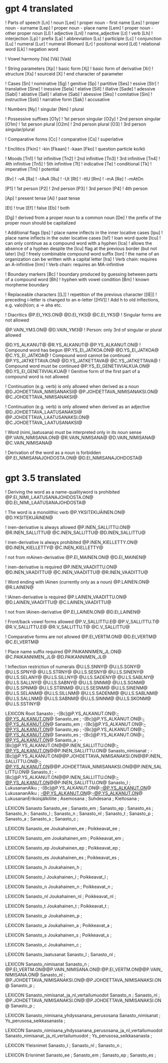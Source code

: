 # gpt 4 translated
! Parts of speech
[Ln]  ! noun
[Lee] ! proper noun - first name
[Les] ! proper noun - surname
[Lep] ! proper noun - place name
[Lem] ! proper noun - other proper noun
[Ll]  ! adjective
[Lnl] ! name_adjective
[Lt]  ! verb
[Lh]  ! interjection
[Lp]  ! prefix
[La]  ! abbreviation
[Ls]  ! participle
[Lc]  ! conjunction
[Lu]  ! numeral
[Lur] ! numeral (Roman)
[Lr]  ! positional word
[Ld]  ! relational word
[Lk]  ! negation word

! Vowel harmony
[Va]
[Vä]
[Vaä]

! String parameters
[Xp]  ! basic form
[Xj]  ! basic form of derivative
[Xr]  ! structure
[Xs]  ! sourceid
[X]   ! end character of parameter

! Cases
[Sn]   ! nominative
[Sg]   ! genitive
[Sp]   ! partitive
[Ses]  ! essive
[Str]  ! translative
[Sine] ! inessive
[Sela] ! elative
[Sill] ! illative
[Sade] ! adessive
[Sabl] ! ablative
[Sall] ! allative
[Sab]  ! abessive
[Sko]  ! comitative
[Sin]  ! instructive
[Ssti] ! narrative form
[Sak]  ! accusative

! Numbers
[Ny]  ! singular
[Nm]  ! plural

! Possessive suffixes
[O1y] ! 1st person singular
[O2y] ! 2nd person singular
[O1m] ! 1st person plural
[O2m] ! 2nd person plural
[O3]  ! 3rd person singular/plural

! Comparative forms
[Cc] ! comparative
[Cs] ! superlative

! Enclitics
[Fkin] ! -kin
[Fkaan] ! -kaan
[Fko] ! question particle ko/kö

! Moods
[Tn1] ! 1st infinitive
[Tn2] ! 2nd infinitive
[Tn3] ! 3rd infinitive
[Tn4] ! 4th infinitive
[Tn5] ! 5th infinitive
[Tt]  ! indicative
[Te]  ! conditional
[Tk]  ! imperative
[Tm]  ! potential

[Rv]  ! -vA
[Ra]  ! -tAvA
[Ru]  ! -Ut
[Rt]  ! -ttU
[Rm]  ! -mA
[Re]  ! -mAtOn

[P1]  ! 1st person
[P2]  ! 2nd person
[P3]  ! 3rd person
[P4]  ! 4th person

[Ap]  ! present tense
[Ai]  ! past tense

[Et]  ! true
[Ef]  ! false
[Eb]  ! both

[Dg]  ! derived from a proper noun to a common noun
[De]  ! the prefix of the proper noun should be capitalized

! Additional flags
[Ips] ! place name inflects in the inner locative cases
[Ipu] ! place name inflects in the outer locative cases
[Isf] ! loan word quote
[Icu] ! can only continue as a compound word with a hyphen
[Ica] ! allows the absence of a hyphen despite the [Icu] flag at the previous border (but not later)
[Ivj] ! freely combinable compound word suffix
[Ion] ! the name of an organization can be written with a capital letter
[Ira] ! Verb chain: requires an A-infinitive
[Irm] ! Verb chain: requires an MA-infinitive

! Boundary markers
[Bc]  ! boundary produced by guessing between parts of a compound word
[Bh]  ! hyphen with vowel condition
[Bm]  ! known morpheme boundary

! Replaceable characters
[[L]] ! repetition of the previous character
[[IE]] ! preceding i-letter is changed to an e-letter
[[HV]] ! Add h to old inflections, e.g. valo(h)on; a -> aha etc.

! Diacritics
@P.EI_YKS.ON@ @D.EI_YKS@ @C.EI_YKS@ ! Singular forms are not allowed

@P.VAIN_YM3.ON@ @D.VAIN_YM3@ ! Person: only 3rd of singular or plural allowed

@D.YS_ALKANUT@ @R.YS_ALKANUT@ @P.YS_ALKANUT.ON@ ! Compound word has begun
@P.YS_EI_JATKOA.ON@ @D.YS_EI_JATKOA@ @C.YS_EI_JATKOA@ ! Compound word cannot be continued
@P.YS_JATKETTAVA.ON@ @D.YS_JATKETTAVA@ @C.YS_JATKETTAVA@ ! Compound word must be continued
@P.YS_EI_GENETIIVIALKUA.ON@ @D.YS_EI_GENETIIVIALKUA@ ! Genitive form of the first part of a compound word is not allowed

! Continuation (e.g. verb) is only allowed when derived as a noun
@D.JOHDETTAVA_NIMISANAKSI@ @P.JOHDETTAVA_NIMISANAKSI.ON@ @C.JOHDETTAVA_NIMISANAKSI@

! Continuation (e.g. verb) is only allowed when derived as an adjective
@D.JOHDETTAVA_LAATUSANAKSI@ @P.JOHDETTAVA_LAATUSANAKSI.ON@ @C.JOHDETTAVA_LAATUSANAKSI@

! Word (nimi_laatusana) must be interpreted only in its noun sense
@P.VAIN_NIMISANA.ON@ @R.VAIN_NIMISANA@ @D.VAIN_NIMISANA@ @C.VAIN_NIMISANA@

! Derivation of the word as a noun is forbidden
@P.EI_NIMISANAJOHDOSTA.ON@ @D.EI_NIMISANAJOHDOSTA@

# gpt 3.5 translated
! Deriving the word as a name-qualityword is prohibited
@P.EI_NIMI_LAATUSANAJOHDOSTA.ON@ @D.EI_NIMI_LAATUSANAJOHDOSTA@

! The word is a monolithic verb
@P.YKSITEKIJÄINEN.ON@ @D.YKSITEKIJÄINEN@

! inen-derivative is always allowed
@P.INEN_SALLITTU.ON@ @R.INEN_SALLITTU@ @C.INEN_SALLITTU@ @D.INEN_SALLITTU@

! inen-derivative is always prohibited
@P.INEN_KIELLETTY.ON@ @D.INEN_KIELLETTY@ @C.INEN_KIELLETTY@

! not from mAinen-derivative
@P.EI_MAINEN.ON@ @D.EI_MAINEN@

! inen-derivative is required
@P.INEN_VAADITTU.ON@ @D.INEN_VAADITTU@ @C.INEN_VAADITTU@ @R.INEN_VAADITTU@

! Word ending with lAinen (currently only as a noun)
@P.LAINEN.ON@ @R.LAINEN@

! lAinen-derivative is required
@P.LAINEN_VAADITTU.ON@ @D.LAINEN_VAADITTU@ @C.LAINEN_VAADITTU@

! not from lAinen-derivative
@P.EI_LAINEN.ON@ @D.EI_LAINEN@

! Front/back vowel forms allowed
@P.V_SALLITTU.E@ @P.V_SALLITTU.T@ @R.V_SALLITTU.E@ @R.V_SALLITTU.T@ @C.V_SALLITTU@

! Comparative forms are not allowed
@P.EI_VERTM.ON@ @D.EI_VERTM@ @C.EI_VERTM@

! Place name suffix required
@P.PAIKANNIMEN_JL.ON@ @C.PAIKANNIMEN_JL@ @D.PAIKANNIMEN_JL@

! Inflection restriction of numerals
@U.LS.SNNY@ @U.LS.SGNY@ @U.LS.SPNY@ @U.LS.STRNY@ @U.LS.SESNY@ @U.LS.SINENY@ @U.LS.SELANY@ @U.LS.SILLNY@
@U.LS.SADENY@ @U.LS.SABLNY@ @U.LS.SALLNY@ @U.LS.SABNY@
@U.LS.SNNM@ @U.LS.SGNM@ @U.LS.SPNM@ @U.LS.STRNM@ @U.LS.SESNM@ @U.LS.SINENM@ @U.LS.SELANM@ @U.LS.SILLNM@
@U.LS.SADENM@ @U.LS.SABLNM@ @U.LS.SALLNM@ @U.LS.SABNM@ @U.LS.SINNM@ @U.LS.SKONM@ @U.LS.SSTINY@

LEXICON Root
Sanasto	;
-[Bc]@P.YS_ALKANUT.ON@:-@P.YS_ALKANUT.ON@	Sanasto_ee	;
-[Bc]@P.YS_ALKANUT.ON@:-@P.YS_ALKANUT.ON@	Sanasto_em	;
-[Bc]@P.YS_ALKANUT.ON@:-@P.YS_ALKANUT.ON@	Sanasto_ep	;
-[Bc]@P.YS_ALKANUT.ON@:-@P.YS_ALKANUT.ON@	Sanasto_es	;
-[Bc]@P.YS_ALKANUT.ON@:-@P.YS_ALKANUT.ON@	Sanasto_a	;
-[Bc]@P.YS_ALKANUT.ON@@P.INEN_SALLITTU.ON@:-@P.YS_ALKANUT.ON@@P.INEN_SALLITTU.ON@	Sanasto_nimisanat	;
-[Bc]@P.YS_ALKANUT.ON@@P.JOHDETTAVA_NIMISANAKSI.ON@@P.INEN_SALLITTU.ON@:-@P.YS_ALKANUT.ON@@P.JOHDETTAVA_NIMISANAKSI.ON@@P.INEN_SALLITTU.ON@	Sanasto_t	;
-[Bc]@P.YS_ALKANUT.ON@@P.INEN_SALLITTU.ON@:-@P.YS_ALKANUT.ON@@P.INEN_SALLITTU.ON@	Sanasto_l	;
LukusananAlku	;
-[Bc]@P.YS_ALKANUT.ON@:-@P.YS_ALKANUT.ON@	LukusananAlku	;
-@P.YS_ALKANUT.ON@:-@P.YS_ALKANUT.ON@	LukusananErikoisjälkiliite	;
Asemosana	;
Suhdesana	;
Kieltosana	;

LEXICON Sanasto
Sanasto_ee	;
Sanasto_em	;
Sanasto_ep	;
Sanasto_es	;
Sanasto_h	;
Sanasto_l	;
Sanasto_n	;
Sanasto_nl	;
Sanasto_t	;
Sanasto_p	;
Sanasto_a	;
Sanasto_s	;
Sanasto_c	;

LEXICON Sanasto_ee
Joukahainen_ee	;
Poikkeavat_ee	;

LEXICON Sanasto_em
Joukahainen_em	;
Poikkeavat_em	;

LEXICON Sanasto_ep
Joukahainen_ep	;
Poikkeavat_ep	;

LEXICON Sanasto_es
Joukahainen_es	;
Poikkeavat_es	;

LEXICON Sanasto_h
Joukahainen_h	;

LEXICON Sanasto_l
Joukahainen_l	;
Poikkeavat_l	;

LEXICON Sanasto_n
Joukahainen_n	;
Poikkeavat_n	;

LEXICON Sanasto_nl
Joukahainen_nl	;
Poikkeavat_nl	;

LEXICON Sanasto_t
Joukahainen_t	;
Poikkeavat_t	;

LEXICON Sanasto_p
Joukahainen_p	;

LEXICON Sanasto_a
Joukahainen_a	;
Poikkeavat_a	;

LEXICON Sanasto_s
Joukahainen_s	;
Poikkeavat_s	;

LEXICON Sanasto_c
Joukahainen_c	;

LEXICON Sanasto_laatusanat
Sanasto_l	;
Sanasto_nl	;

LEXICON Sanasto_nimisanat
Sanasto_n	;
@P.EI_VERTM.ON@@P.VAIN_NIMISANA.ON@:@P.EI_VERTM.ON@@P.VAIN_NIMISANA.ON@	Sanasto_nl	;
@P.JOHDETTAVA_NIMISANAKSI.ON@:@P.JOHDETTAVA_NIMISANAKSI.ON@	Sanasto_p	;

LEXICON Sanasto_nimisanat_ja_nl_vertailumuodot
Sanasto_n	;
Sanasto_nl	;
@P.JOHDETTAVA_NIMISANAKSI.ON@:@P.JOHDETTAVA_NIMISANAKSI.ON@	Sanasto_p	;

LEXICON Sanasto_nimisana_yhdyssanana_perusosana
Sanasto_nimisanat	;
Ys_perusosa_seikkasanasta	;

LEXICON Sanasto_nimisana_yhdyssanana_perusosana_ja_nl_vertailumuodot
Sanasto_nimisanat_ja_nl_vertailumuodot	;
Ys_perusosa_seikkasanasta	;

LEXICON Yleisnimet
Sanasto_l	;
Sanasto_nl	;
Sanasto_n	;

LEXICON Erisnimet
Sanasto_ee	;
Sanasto_em	;
Sanasto_ep	;
Sanasto_es	;